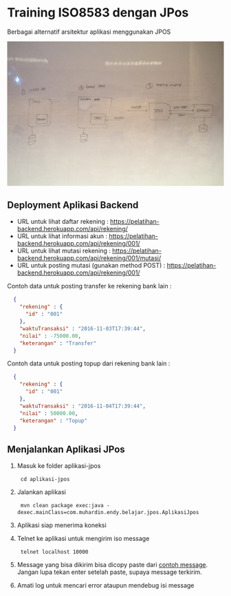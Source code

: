 # Training ISO8583 dengan JPos

Berbagai alternatif arsitektur aplikasi menggunakan JPOS

[![JPOS Architecture](materi/img/jpos-architecture.jpg)](https://www.flickr.com/photos/endymuhardin/25360792769/in/dateposted/)

## Deployment Aplikasi Backend

* URL untuk lihat daftar rekening : https://pelatihan-backend.herokuapp.com/api/rekening/
* URL untuk lihat informasi akun : https://pelatihan-backend.herokuapp.com/api/rekening/001/
* URL untuk lihat mutasi rekening : https://pelatihan-backend.herokuapp.com/api/rekening/001/mutasi/
* URL untuk posting mutasi (gunakan method POST) : https://pelatihan-backend.herokuapp.com/api/rekening/001/

Contoh data untuk posting transfer ke rekening bank lain :

```json
  {
    "rekening" : {
      "id" : "001"
    },
    "waktuTransaksi" : "2016-11-03T17:39:44",
    "nilai" : -75000.00,
    "keterangan" : "Transfer"
  } 
```

Contoh data untuk posting topup dari rekening bank lain :


```json
  {
    "rekening" : {
      "id" : "001"
    },
    "waktuTransaksi" : "2016-11-04T17:39:44",
    "nilai" : 50000.00,
    "keterangan" : "Topup"
  } 
```

## Menjalankan Aplikasi JPos ##

1. Masuk ke folder aplikasi-jpos

        cd aplikasi-jpos

2. Jalankan aplikasi

        mvn clean package exec:java -dexec.mainClass=com.muhardin.endy.belajar.jpos.AplikasiJpos

3. Aplikasi siap menerima koneksi

4. Telnet ke aplikasi untuk mengirim iso message

        telnet localhost 10000

5. Message yang bisa dikirim bisa dicopy paste dari [contoh message](materi/contoh-isomsg.md). Jangan lupa tekan enter setelah paste, supaya message terkirim.

6. Amati log untuk mencari error ataupun mendebug isi message